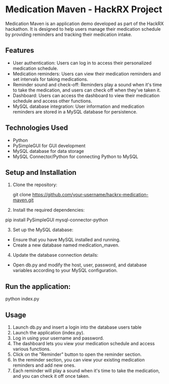 # Medication Maven - HackRX Project

Medication Maven is an application demo developed as part of the HackRX hackathon. It is designed to help users manage their medication schedule by providing reminders and tracking their medication intake.

## Features

- User authentication: Users can log in to access their personalized medication schedule.
- Medication reminders: Users can view their medication reminders and set intervals for taking medications.
- Reminder sound and check-off: Reminders play a sound when it's time to take the medication, and users can check off when they've taken it.
- Dashboard: Users can access the dashboard to view their medication schedule and access other functions.
- MySQL database integration: User information and medication reminders are stored in a MySQL database for persistence.

## Technologies Used

- Python
- PySimpleGUI for GUI development
- MySQL database for data storage
- MySQL Connector/Python for connecting Python to MySQL

## Setup and Installation

1. Clone the repository:

   git clone https://github.com/your-username/hackrx-medication-maven.git

2. Install the required dependencies:

  pip install PySimpleGUI mysql-connector-python

3. Set up the MySQL database:

  - Ensure that you have MySQL installed and running.
  - Create a new database named medication_maven.

4. Update the database connection details:

  - Open db.py and modify the host, user, password, and database variables             according to your MySQL configuration.

## Run the application:

python index.py

## Usage

1. Launch db.py and insert a login into the database users table
2. Launch the application (index.py).
3. Log in using your username and password.
4. The dashboard lets you view your medication schedule and access various         functions.
5. Click on the "Reminder" button to open the reminder section.
6. In the reminder section, you can view your existing medication reminders and       add new ones.
7. Each reminder will play a sound when it's time to take the medication, and you     can check it off once taken.
